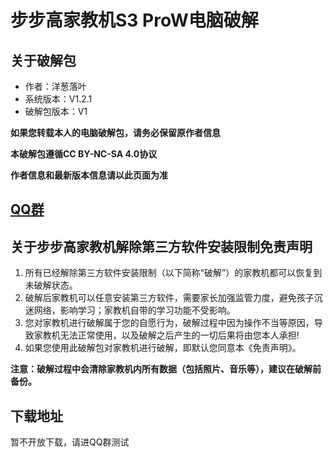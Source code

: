 # 步步高家教机S3 ProW电脑破解

## 关于破解包
- 作者：洋葱落叶
- 系统版本：V1.2.1
- 破解包版本：V1

**如果您转载本人的电脑破解包，请务必保留原作者信息**

**本破解包遵循CC BY-NC-SA 4.0协议**

**作者信息和最新版本信息请以此页面为准**

## [QQ群](QQ_Group.md)

## 关于步步高家教机解除第三方软件安装限制免责声明
1. 所有已经解除第三方软件安装限制（以下简称“破解”）的家教机都可以恢复到未破解状态。
2. 破解后家教机可以任意安装第三方软件，需要家长加强监管力度，避免孩子沉迷网络，影响学习；家教机自带的学习功能不受影响。
3. 您对家教机进行破解属于您的自愿行为，破解过程中因为操作不当等原因，导致家教机无法正常使用，以及破解之后产生的一切后果将由您本人承担!
4. 如果您使用此破解包对家教机进行破解，即默认您同意本《免责声明》。

**注意：破解过程中会清除家教机内所有数据（包括照片、音乐等），建议在破解前备份。**

## 下载地址
暂不开放下载，请进QQ群测试

